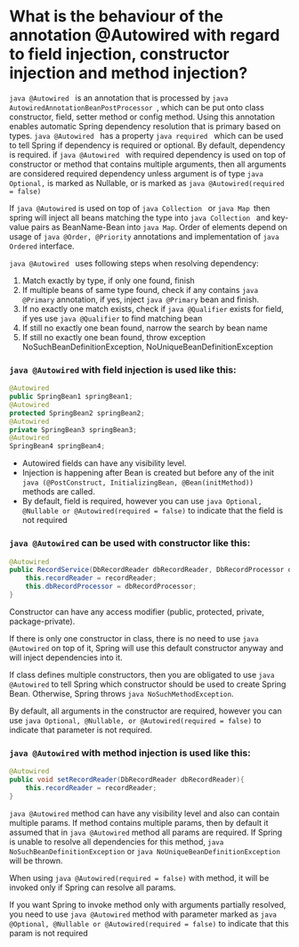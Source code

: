 # What is the behaviour of the annotation @Autowired with regard to field injection, constructor injection and method injection?
```java @Autowired ``` is an annotation that is processed by ```java AutowiredAnnotationBeanPostProcessor ```, which can be put onto class constructor,
field, setter method or config method. Using this annotation enables automatic Spring dependency resolution that is primary 
based on types.
```java @Autowired ``` has a property ```java required ``` which can be used to tell Spring if dependency is required or optional. 
By default, dependency is required. if  ```java @Autowired ``` with required dependency is used on top of constructor or method
that contains multiple arguments, then all arguments are considered required dependency unless argument is of type ```java Optional,```
is marked as Nullable, or is marked as ```java @Autowired(required = false)```

If ```java @Autowired``` is used on top of ```java Collection ``` or ```java Map ```then spring will inject all beans matching 
the type into ```java Collection ``` and key-value pairs as BeanName-Bean into ```java Map```. Order of elements depend on 
usage of ```java @Order, @Priority``` annotations and implementation of ```java Ordered``` interface.

```java @Autowired ``` uses following steps when resolving dependency:
1. Match exactly by type, if only one found, finish
2. If multiple beans of same type found, check if any contains ```java @Primary``` annotation, if yes, inject ```java @Primary```
bean and finish.
3. If no exactly one match exists, check if ```java @Qualifier``` exists for field, if yes use ```java @Qualifier``` to find matching bean
4. If still no exactly one bean found, narrow the search by bean name
5. If still no exactly one bean found, throw exception NoSuchBeanDefinitionException, NoUniqueBeanDefinitionException

### ```java @Autowired``` with field injection is used like this:

```java
@Autowired
public SpringBean1 springBean1;
@Autowired
protected SpringBean2 springBean2;
@Autowired
private SpringBean3 springBean3;
@Autowired
SpringBean4 springBean4;
```

- Autowired fields can have any visibility level.
- Injection is happening after Bean is created but before any of the init ```java (@PostConstruct, InitializingBean, @Bean(initMethod)) ``` methods are called.
- By default, field is required, however you can use ```java Optional, @Nullable or @Autowired(required = false)``` to indicate 
that the field is not required


### ```java @Autowired``` can be used with constructor like this:
```java 
@Autowired
public RecordService(DbRecordReader dbRecordReader, DbRecordProcessor dbRecordProcessor){
    this.recordReader = recordReader;
    this.dbRecordProcessor = dbRecordProcessor;
}
``` 
Constructor can have any access modifier (public, protected, private, package-private).

If there is only one constructor in class, there is no need to use ```java @Autowired``` on top of it, Spring will use
this default constructor anyway and will inject dependencies into it.

If class defines multiple constructors, then you are obligated to use ```java @Autowired``` to tell Spring which constructor 
should be used to create Spring Bean. Otherwise, Spring throws ```java NoSuchMethodException```.

By default, all arguments in the constructor are required, however you can use ```java Optional, @Nullable, or @Autowired(required = false)```
to indicate that parameter is not required.

### ```java @Autowired``` with **method injection** is used like this:
```java 
@Autowired
public void setRecordReader(DbRecordReader dbRecordReader){
    this.recordReader = recordReader;
}
``` 
```java @Autowired``` method can have any visibility level and also can contain multiple params. If method contains multiple
params, then by default it assumed that in ```java @Autowired``` method all params are required. If Spring is unable 
to resolve all dependencies for this method, ```java NoSuchBeanDefinitionException``` or ```java NoUniqueBeanDefinitionException```
will be thrown.

When using ```java @Autowired(required = false)``` with method, it will be invoked only if Spring can resolve all params.

If you want Spring to invoke method only with arguments partially resolved, you need to use ```java @Autowired``` method
with parameter marked as ```java @Optional, @Nullable or @Autowired(required = false)``` to indicate that this param is not required
 